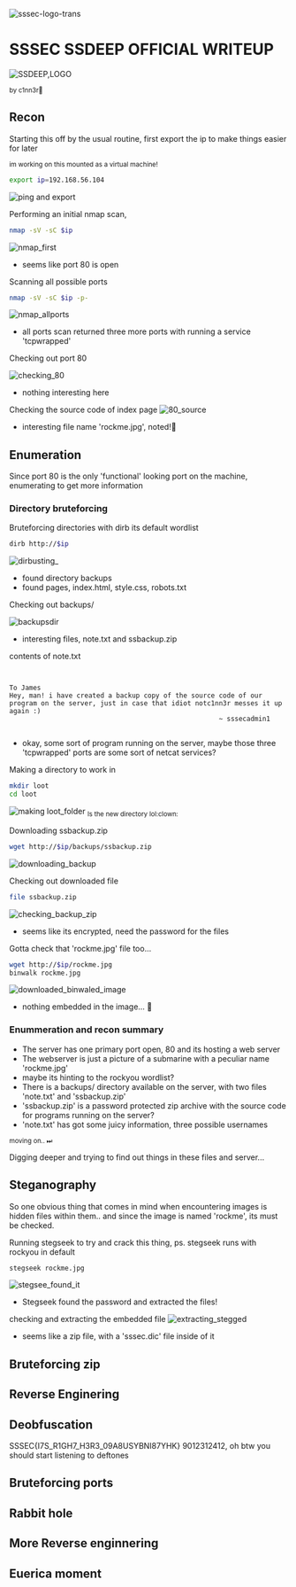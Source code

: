 ![sssec-logo-trans](https://user-images.githubusercontent.com/119784145/207296858-e539a085-44bc-4ff1-82e4-70c86a42d8a9.png)

# SSSEC SSDEEP OFFICIAL WRITEUP

![SSDEEP,LOGO](https://user-images.githubusercontent.com/119784145/207301869-2a0d3215-09c8-4cf4-8e19-bc7e0a6bb836.jpg)

   <sub>by c1nn3r:vampire:</sub>
   
## Recon

Starting this off by the usual routine, first export the ip to make things easier for later

<sub>im working on this mounted as a virtual machine!</sub>
```bash
export ip=192.168.56.104
```
![ping and export](https://user-images.githubusercontent.com/119784145/207312306-e743f577-39e6-44dd-8b63-7271b9f1839a.png)

Performing an initial nmap scan,
```bash
nmap -sV -sC $ip
```

![nmap_first](https://user-images.githubusercontent.com/119784145/207301936-3bc853f6-3f61-402e-a400-f7871176563c.png)

- seems like port 80 is open
 
Scanning all possible ports
```bash
nmap -sV -sC $ip -p-
```
![nmap_allports](https://user-images.githubusercontent.com/119784145/207302816-17fcb04d-e536-4aa0-8687-17f8e8824262.png)
- all ports scan returned three more ports with running a service 'tcpwrapped'

Checking out port 80

![checking_80](https://user-images.githubusercontent.com/119784145/207303923-c0b9e1b4-30f8-47aa-a513-6640081ebbec.png)
- nothing interesting here

Checking the source code of index page
![80_source](https://user-images.githubusercontent.com/119784145/207304184-9ea551e3-7152-43bb-89a1-3ef8c86cf45e.png)
- interesting file name 'rockme.jpg', noted!📓

## Enumeration
Since port 80 is the only 'functional' looking port on the machine, enumerating to get more information
### Directory bruteforcing
Bruteforcing directories with dirb its default wordlist
```bash
dirb http://$ip
```
![dirbusting_](https://user-images.githubusercontent.com/119784145/207305415-a7797d50-8d70-47f9-a551-2ad1f4f1e1e2.png)

- found directory backups
- found pages, index.html, style.css, robots.txt

Checking out backups/

![backupsdir](https://user-images.githubusercontent.com/119784145/207306650-780a2ebf-afe4-4526-9987-954e383f1ec5.png)

- interesting files, note.txt and ssbackup.zip

contents of note.txt

```


To James
Hey, man! i have created a backup copy of the source code of our program on the server, just in case that idiot notc1nn3r messes it up again :)
                                                     ~ sssecadmin1


```
- okay, some sort of program running on the server, maybe those three 'tcpwrapped' ports are some sort of netcat services?

Making a directory to work in
 ```bash
 mkdir loot
 cd loot
 ```
![making loot_folder](https://user-images.githubusercontent.com/119784145/207308018-f6e53399-b08f-4c79-996b-8791984c89f2.png)
<sub> ls the new directory lol:clown:</sub>

Downloading ssbackup.zip

```bash
wget http://$ip/backups/ssbackup.zip
```
![downloading_backup](https://user-images.githubusercontent.com/119784145/207307663-a50b18e9-3c34-47af-9871-7324b57529c5.png)

Checking out downloaded file
```bash
file ssbackup.zip
```
![checking_backup_zip](https://user-images.githubusercontent.com/119784145/207308545-39b2c8a6-af89-4dfa-8288-13e252a0c4c8.png)
- seems like its encrypted, need the password for the files

Gotta check that 'rockme.jpg' file too...
```bash
wget http://$ip/rockme.jpg
binwalk rockme.jpg
```
![downloaded_binwaled_image](https://user-images.githubusercontent.com/119784145/207309283-4811e175-2c53-4258-ab60-c5e1d91037bb.png)
- nothing embedded in the image... 🤔

### Enummeration and recon summary
- The server has one primary port open, 80 and its hosting a web server 
- The webserver is just a picture of a submarine with a peculiar name 'rockme.jpg'
 - maybe its hinting to the rockyou wordlist?
- There is a backups/ directory available on the server, with two files 'note.txt' and 'ssbackup.zip'
 - 'ssbackup.zip' is a password protected zip archive with the source code for programs running on the server?
 - 'note.txt' has got some juicy information, three possible usernames

<sub>moving on.. ⏭ </sub>

Digging deeper and trying to find out things in these files and server...

## Steganography

So one obvious thing that comes in mind when encountering images is hidden files within them..
and since the image is named 'rockme', its must be checked.

Running stegseek to try and crack this thing, ps. stegseek runs with rockyou in default
```bash
stegseek rockme.jpg
```
![stegsee_found_it](https://user-images.githubusercontent.com/119784145/207312509-fe2e114d-237d-42bf-b9b7-49e95a4afdf8.png)
- Stegseek found the password and extracted the files!

checking and extracting the embedded file
![extracting_stegged](https://user-images.githubusercontent.com/119784145/207313885-28738bd7-a792-4847-9e3b-51637f3c685b.png)
- seems like a zip file, with a 'sssec.dic' file inside of it

## Bruteforcing zip

## Reverse Enginering

## Deobfuscation 

SSSEC{I7S_R1GH7_H3R3_09A8USYBNI87YHK} 9012312412, oh btw you should start listening to deftones

## Bruteforcing ports

## Rabbit hole

## More Reverse enginnering

## Euerica moment
